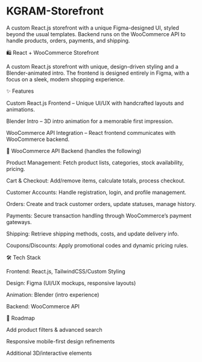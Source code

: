 # KGRAM-Storefront
A custom React.js storefront with a unique Figma-designed UI, styled beyond the usual templates. Backend runs on the WooCommerce API to handle products, orders, payments, and shipping.

🛍️ React + WooCommerce Storefront

A custom React.js storefront with unique, design-driven styling and a Blender-animated intro. The frontend is designed entirely in Figma, with a focus on a sleek, modern shopping experience.

✨ Features

Custom React.js Frontend – Unique UI/UX with handcrafted layouts and animations.

Blender Intro – 3D intro animation for a memorable first impression.

WooCommerce API Integration – React frontend communicates with WooCommerce backend.

🔗 WooCommerce API Backend (handles the following)

Product Management: Fetch product lists, categories, stock availability, pricing.

Cart & Checkout: Add/remove items, calculate totals, process checkout.

Customer Accounts: Handle registration, login, and profile management.

Orders: Create and track customer orders, update statuses, manage history.

Payments: Secure transaction handling through WooCommerce’s payment gateways.

Shipping: Retrieve shipping methods, costs, and update delivery info.

Coupons/Discounts: Apply promotional codes and dynamic pricing rules.

🛠️ Tech Stack

Frontend: React.js, TailwindCSS/Custom Styling

Design: Figma (UI/UX mockups, responsive layouts)

Animation: Blender (intro experience)

Backend: WooCommerce API

🚀 Roadmap

Add product filters & advanced search

Responsive mobile-first design refinements

Additional 3D/interactive elements
